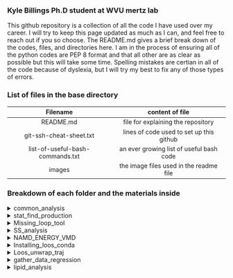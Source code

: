 ### Kyle Billings Ph.D student at WVU mertz lab 
This github repository is a collection of all the code I have used over my career. I will try to keep this page updated as much as I can, and feel free to reach out if you so choose. The README.md gives a brief break down of the codes, files, and directories here. I am in the process of ensuring all of the python codes are PEP 8 format and that all other are as clear as possible but this will take some time. Spelling mistakes are certian in all of the code because of dyslexia, but I will try my best to fix any of those types of errors. 
### List of files in the base directory 
| Filename      | content of file |
|:----------------------------------:|:---------------------------------------:|
|README.md                           | file for explaining the repository      |
|git-ssh-cheat-sheet.txt             | lines of code used to set up this github|
|list-of-useful-bash-commands.txt    | an ever growing list of useful bash code|
|images                              | the image files used in the readme file |


[//]: <> (This is a comment in markdown; below is a colasped list)

### Breakdown of each folder and the materials inside

<details>
  <summary> common_analysis </summary>
  <br>
  This folder contains code that should be run on almost every analyis for a trajecotry

  **Contains**
  - Vecotr_qunaites.py
    - This python code is useful for measuring the vector angle between two definded vectors. This code is written to use the libray LOOS to loop over the trajecory given and find the angle between the two user defined vectors . The code takes up tp  6 total commmand line arugmetns byut only 5 are required. We give the program the psf, dcd, name of atom 1 to set that point , name of atom 2 to draw the vecor of the given slection. The selection languge follows the loos syntax and can be more than one atom.
    - there is four use case for this program :
      - the 5th argument is 'x' telling the program to use the x axis for the vector angle
      - the 5th argument is 'y' telling the program to use the y axis for the vector angle
      - the 5th argument is 'z' telling the program to use the z axis for the vector angle
      - the 5th argument is the name of another atom of interset and is follwed by another atom to draw the vector to create a new vector 
  - dcc.py
    - This python code uses LOOS to load in a trjecotry with structual information and reutrns the dynamic cross correaltion matrix (DCC). This is an indication of correalted movent between residue pairs. (see the explation of DDC for more detial on the theory). The code takes the psf , the slection of tom to prefrom the DCC calcuations on , and any number of trajectory files. The output in a NXN matrix where N is the number of resides with the correaltion of residue pair montion.

<br>

>**Explannation of DCC**
>
>DCC is based of the standard pearson correation matrix of the selected atoms for analysis (typlically the C&#x0251; atoms). The following equation is used to compute the DCC.
>
>$$DCC(i,j) = \dfrac{\langle \Delta r_{i}(t) \Delta r_{j}(t) \rangle}{\sqrt{\lVert \langle \Delta r_{i}(t) \rVert \rangle^{2}}\sqrt{\lVert \langle \Delta r_{j}(t) \rVert \rangle^{2}}}$$
>
>Here delta R is defined as change in the postion of the atom at time t from the mean postion of that atom over the trajecotry.
>
>$$\Delta r_{i/j} = r_{i/j}(t) - \langle r_{i/j}(t) \rangle $$ 
>
>![example DCC graph](https://github.com/krb0095/all_code_kyle/blob/main/image/Dynamic-cross-correlation-matrix-DCCM-for-C-a-atom-pairs-calculated-with-dccm.png)

</details>

<details>
<summary> stat_find_production </summary>
<br>
  A directory containing code to help in the indentifaction of when production of MD simulations starts.
 
  **Contains**
 
  - simple_eq_check.py
    - Python code that when given a text file with measurnets will calculate the autocorrelation of the timeseries, returns the estimated frame at to strat analysis. This is done by using takeing a block of the data, finding the standard devation(stdev) of that block, and comparing that stdev to the wanted confidence interval. If that block is not less than the confidence interval another block of data is added untill we are less than the interval.
  - check_if_stationary.py
    - python code using Augmented Dickey-Fuller test to verifiy that the data is  stationary (aka at equalbrium) this is a work in progress, beacuse there is some memory isseus depending on the size of the data.


</details>

<details>
  <summary> Missing_loop_tool </summary>
  <br>
  This folder contains the pyton code and an example bash scirpt for modeling missing loops into a protein chain
  
  **Contains**

  - genrated_seq_file.py
    - A python code that takes a user defined PDB file, the chain to work on, and the name of a outfile, and uses the modeller package to create a homology model of the missing loops.
  - do_all.sh
    - A bash scirpt example written to loop through a list of PDB files stored locally on the computer, and model in the missing loops
</details>


<details>
  <summary> SS_analysis </summary>
<br>
  This folder contains codes for find the SASA and secondary struccture analysis

  **Contains**

  - frame_sasa.tcl
    - A TCL code ran in VMD to find the solvent-accessible surface area over time of a given range of protein reisude. The code takes command line arguments for the psf, dcd, 1st residue, last resiude, and the prefix of the outfile. The code sources the path to useful function tcl code so the path will have to altered to adjust to your needs.
  - frame_ss.tcl
    - A TCL code made to run vmd to find the Secondary strucutre (SS) of residues perframe of the trajecotry. This is done over a user redifned range of residue indexs. This takes the psf, dcd, 1st residue, last reisude and preix of the run. Returns the frame index each resdiues SS and the precent helicity of that selection at a given frame.  The code sources the path to useful function tcl code so the path will have to altered to adjust to your needs.
  - usefull_fxns.tcl
    - A TCL set of functions to find the SS and SASA of one frame of a given slection in VMD. Must be soruced into the tcl code used in VMD for analysis.

</details>

<details>
  <summary> NAMD_ENERGY_VMD </summary>
<br>
  This folder containt the VMD tcl files to run namd energy in vmd

  **Contains**
  - target_to_target_namdE.tcl
    - This tcl code is to be used within VMD to execute namdEnergy. In the commandline it takes the arugemts of psf, dcd, selection 1, selection 2, and name of the file to output. There is one path that is hard coded into the code this time which is the path to the toppar files need to read in the stucture to namd. the solvent radius is set to 1.4 &#x212B; (standard for water as the solvent), the charmm36 cutoff distance (12 &#x212B;), and the charmm36 switch distacne (10 &#x212B;). Feel free to alter these vaules to suit your case
  - template_namd.namd
    - namd configeration filewith the basic infromation filled out.
</details>

<details>

  <summary>Installing_loos_conda</summary>
<br>
  This file contains two bash scripts to setup both miniconda and [LOOS](https://github.com/GrossfieldLab/loos). 

  **Contains** 
  - setup_conda.sh
    - This bash code setups conda using wget. The code will check in wget is installed and if conda is not installed. After this is ture we download the package using wget, run the miniconda.sh file. After following the prompts from the miniconda executable, and **making sure to say yes to the conda init question**, the bashrc is update. We use conda to alter the bashrc once again to not intialize on opening a terminal. run this code with bash setup_conda.sh
  - setup_loos_conda.sh
    - This bash script create the LOOS environment. This code follwos the [LOOS](https://github.com/GrossfieldLab/loos/blob/main/INSTALL.md) guide to install the package. In the code we also test the installation of the code using interdist. If the name of the functions is not found the package did not install correactly.
  
</details>

<details>

  <summary>Loos_unwrap_traj</summary>
  <br>

  This file contains the code to unwrapp a trajecotry using loos. This way is the classical way of unwrapping a MD trajecotry. Before this set of code VMD was used to unwrapp trajectories, but vmd can not be run on many HPC clusters. This code however can beacuse all you need for LOOS to work is a conda environment. 

  **Contains**

- heuristic_method_unwrap.py
  - This code uses loos to unwrapp a trajecotry atom by atom of a given selection over the entire trajectory.  See the explanation box for the mathmatically basis of the code.
- displacment_method_unwrapp.py
  - This code uses a modified method unwrapp a MD trajecotry. The idea for this code came from this [paper](https://pubs.acs.org/doi/full/10.1021/acs.jctc.3c00308). The authors make a vaild point in that in constant pressure simualtuions the fluxation of the PBC box size in not accounted for. They show that for NTP simulations new factors have to be added. See the explanation box for the mathmatically basis of the code.
- mean_sqaure_displacment.py
  - This code uses to loos to load a trajectory and find the mean sqaured displacment of the selcted group. In an errort not use memory the code uses a np mmemp to memory mapp the array cotaining every frames postion. Looping over a list of lags in the code we are given a the lag used and MSD for that lag traj.
 
>**Explanation of the heuristic unwrapping method**
>
> Both of these codes use a math trick to reduce the number of for loops needed to check if an atom has crossed the periodic boundry (PB).
>
> The code makes use of math devloped for orthormobic, aka. cubic, cystral latices by the use of a floor function.
>
>
> ![cubic lattice unit cell](https://github.com/krb0095/all_code_kyle/blob/main/image/cubic_lattic.png)
>
> This however limits the apllication to, the most common, rectanular unit cell
> The equation used for unwrapping a simulation is:
>
>$$r_{u_{i}}(t+1) = r_{w_{i}}(t+1) - \lfloor \dfrac{r_{w_{i}}(t+1) - r_{u_{i}(t)}}{L(t+1)} + \dfrac{1}{2} \rfloor L(t+1)$$
>
>  - $r_{u_{i}}(t+1)$ is the unwrapped postion of the next frame
>  - $r_{w_{i}}(t+1)$ is the wrapped postion of the next frame
>  - $r_{u_{i}(t)}$   is the unwrapped postion of the current frame
>  - $L(t+1)$         is the PBC cell demsions of the next frame
>  - $\lfloor ... \rfloor$ is the floor function
> 
  > All of the operations in the equation are linear operaations mean that matrix algera can be applied to return the desried out come
  >
  > This code works for NVT and NVE simulations but the changes in he box size caused by the perssure applied to the unit cell can result in placing a lipid in the wrong box. This causes a lipid to speed up altering MSD calucations apperaing to diffuse faster.
  

> **Explation of the displacment unwrapping code**
>
> Displacment unwrapping (also known as the  toroidal view) is based off of using the minimal displacment vectrors, and retains the dynamics of the atoms.
>
> This scheme should **Only be used on a single point not all atoms of a object** as appling this method to across multiple atoms can lead to bond stretching and dispruts disrupt the intermolcaulr iterations between molecuales
>
> This equation adds in a factor for the alteration of the box size due to pressure
>
> $$r_{u_{i}}(t+1) = r_{u}(t) + (r_{w_{i}}(t+1) - r_{w}(t)) - \lfloor \dfrac{r_{w_{i}}(t+1) - r_{w_{i}(t)}}{L(t+1)} + \dfrac{1}{2} \rfloor L(t+1)$$
>
> The fluxation in the wrapped postion of a given molecule, $(r_{w_{i}}(t+1) - r_{w}(t))$, is added to the unwrapped postion of the current frame $r_{u}(t)$. The floor fuction checks if the atoms have moved more than half of the pbc cell edge lenght(s) to return the next frames unwrapped postion.
>
> This approch retains the diffusive proerties of the selection while the distances are not 100% consevred. Making a better tool for NTP diffison calculations 
</details>

<details>

  <summary>gather_data_regression</summary>
  <br> 
  This file is all of the code used to collect the data for the linear regression of the bateriorhodopsin project. The code is built to find user defiend angles, dihedrals, and orinations of atoms given in a exmaple configruation file. 

**Contains**

- gather_data.py  
  - This is the code to obtain all of the regression data. Within the code there is a class called callled readConfig the loads in the text file and obtains the information from the configuration file. The rest of the code is the function to calculte the all of the wanted vaules. This program can be run in a embrassingly paraelle manner with the use of muiltprocessing python libray
- temp_config.txt
  - This is my config file to collect all of the data we have. Each line starts with a keyword for the gather_data.py code to extract vaules from the line. Each key word is **_not_** case sensative. 
  - **Key Word Breakdown:**
    - **system:** all of the trajectory infromation for a given traj. The format is **system PREFIX PATH_TO_PSF PATH_TO_TRAJECOTRY**
    - **DIHEDRAL:** atoms that the user wants to find the dihedral angle of. The format is **DIHEDRAL NAME_OF_ATOM1 NAME_OF_ATOM2  NAME_OF_ATOM3  NAME_OF_ATOM4**. These atoms are read by the program in order from left to right.
    - **ANGLE:**  atoms that the user wants to find the dihedral angle of. The format is **ANGLE NAME_OF_ATOM1 NAME_OF_ATOM2  NAME_OF_ATOM3**. These atoms are read by the program in order from left to right.
    - **SKIP** the number of frames to skip when doing the analysis. The format is **SKIP NUMBER_TO_SKIP**
    - **STRIDE** how we many frames are inbetween measurements. Format is **Stride NUMER_TO_STRIDE**
    - **OUT:** the path to where we want to output the data. The format is **OUT PATH_FOR_DATA_OUTPUT**
    - **cores:** the number of cores to run the analysis on . The Format is **cores NUMBER_OF_CORES**
    - **RETINAL:** This is the main selection of what to run the analysis over. The name retinal is in regrards to the ligand in the center of BR, but as long as there is only one instance of atom name The code will work for any LOOS selection. _for eaxmaple you could not run this over all the CA atoms in a given protein since we only have accounted for one atom instance_ **TODO: make the classes more flexable is I am able to.** The format is **Retinal LOOS_SELECTION_STRING**
</details>

<details>

  <summary> lipid_analysis </summary>

  <br>

  This flie is code that is used for the common analysis of lipid bilayers that are _not_ alread in LOOS.

  **Contains** 

  - membrane_compression_constant.py
    - This code takes a file cotaining the area per lipids over a trajecorty and finds the constant for how comperssable the bialyer is. The bilayer patch size is a major factor in how compressable a bilayer is.
  - protein_area_per_lipid.sh
    - This code is a wrapper around the LOOS code for run_areas. The run areas used a vorino decompostion to find the area of points in a given space. This becomes handy for membrane protein simualtion, because the area per lipid code is normally calcualted by using the PBC box X and Y lenghts. However, membrane protein take up space in the membrane which would inflate the area per lipid via the conventail memthods. This code find the area for the whole membrane patch (including the protein) , and the portion of the membrane that cotains just the lipid selection. 
</details>








    
